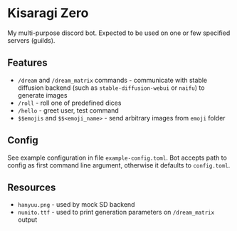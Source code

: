 # Kisaragi Zero
My multi-purpose discord bot.
Expected to be used on one or few specified servers (guilds).

## Features
 - `/dream` and `/dream_matrix` commands - communicate with stable diffusion backend
   (such as `stable-diffusion-webui` or `naifu`) to generate images
 - `/roll` - roll one of predefined dices
 - `/hello` - greet user, test command
 - `$$emojis` and `$$<emoji_name>` - send arbitrary images from `emoji` folder

## Config
See example configuration in file `example-config.toml`.
Bot accepts path to config as first command line argument, otherwise it defaults to `config.toml`.

## Resources
 - `hanyuu.png` - used by mock SD backend
 - `nunito.ttf` - used to print generation parameters on `/dream_matrix` output